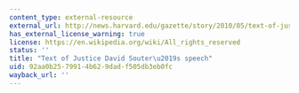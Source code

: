 ```yaml
---
content_type: external-resource
external_url: http://news.harvard.edu/gazette/story/2010/05/text-of-justice-david-souters-speech/
has_external_license_warning: true
license: https://en.wikipedia.org/wiki/All_rights_reserved
status: ''
title: "Text of Justice David Souter\u2019s speech"
uid: 92aa0b25-7991-4b62-9dad-f505db3eb0fc
wayback_url: ''
---
```

